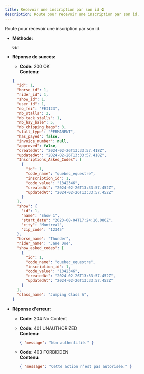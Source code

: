 ```yaml
---
title: Recevoir une inscription par son id ⛔
description: Route pour recevoir une inscription par son id.
---
```


Route pour recevoir une inscription par son id.

- **Méthode:**

  `GET`

- **Réponse de succès:**
  - **Code:** 200 OK <br>
  **Contenu:** <br>
  ```json
  {
    "id": 1,
    "horse_id": 1,
    "rider_id": 1,
    "show_id": 1,
    "user_id": 1,
    "no_fei": "FEI123",
    "nb_stalls": 2,
    "nb_tack_stalls": 1,
    "nb_hay_bale": 5,
    "nb_chipping_bags": 3,
    "stall_type": "PERMANENT",
    "has_payed": false,
    "invoice_number": null,
    "approved": false,
    "createdAt": "2024-02-26T13:33:57.418Z",
    "updatedAt": "2024-02-26T13:33:57.418Z",
    "Inscriptions_Asked_Codes": [
      {
        "id": 1,
        "code_name": "quebec_equestre",
        "inscription_id": 1,
        "code_value": "1342346",
        "createdAt": "2024-02-26T13:33:57.452Z",
        "updatedAt": "2024-02-26T13:33:57.452Z"
      }
    ],
    "show": {
      "id": 1,
      "name": "Show 1",
      "start_date": "2023-08-04T17:24:16.086Z",
      "city": "Montreal",
      "zip_code": "12345"
    },
    "horse_name": "Thunder",
    "rider_name": "Jane Doe",
    "show_asked_codes": [
      {
        "id": 1,
        "code_name": "quebec_equestre",
        "inscription_id": 1,
        "code_value": "1342346",
        "createdAt": "2024-02-26T13:33:57.452Z",
        "updatedAt": "2024-02-26T13:33:57.452Z"
      }
    ],
    "class_name": "Jumping Class A",
  }
  ```

- **Réponse d'erreur:**

  - **Code:** 204 No Content<br />

  - **Code:** 401 UNAUTHORIZED <br />
    **Contenu:** 
    ```json
    { "message": "Non authentifié." }
    ```

  - **Code:** 403 FORBIDDEN <br />
    **Contenu:** 
    ```json
    { "message": "Cette action n’est pas autorisée." }
    ```